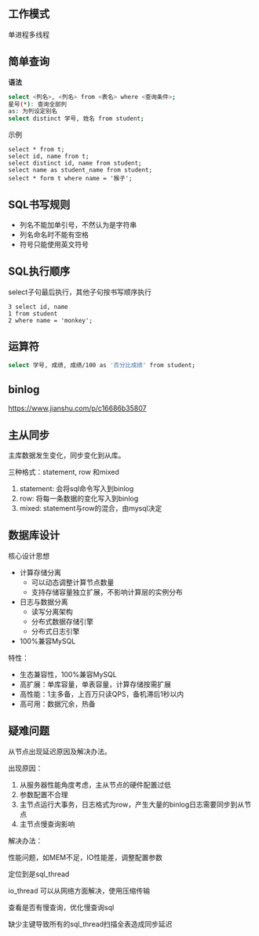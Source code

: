 ## 工作模式

单进程多线程

## 简单查询

**语法**

```bash
select <列名>, <列名> from <表名> where <查询条件>;
星号(*): 查询全部列
as: 为列设定别名
select distinct 学号, 姓名 from student;
```

示例

```
select * from t;
select id, name from t;
select distinct id, name from student;
select name as student_name from student;
select * form t where name = '猴子';
```





## SQL书写规则

* 列名不能加单引号，不然认为是字符串
* 列名命名时不能有空格
* 符号只能使用英文符号

## SQL执行顺序

select子句最后执行，其他子句按书写顺序执行

```
3 select id, name
1 from student
2 where name = 'monkey';
```

## 运算符

```bash
select 学号, 成绩, 成绩/100 as '百分比成绩' from student;
```



## binlog

https://www.jianshu.com/p/c16686b35807



## 主从同步

主库数据发生变化，同步变化到从库。

三种格式：statement, row 和mixed

1. statement: 会将sql命令写入到binlog
2. row: 将每一条数据的变化写入到binlog
3. mixed: statement与row的混合，由mysql决定

## 数据库设计

核心设计思想

* 计算存储分离
  * 可以动态调整计算节点数量
  * 支持存储容量独立扩展，不影响计算层的实例分布
* 日志与数据分离
  * 读写分离架构
  * 分布式数据存储引擎
  * 分布式日志引擎
* 100%兼容MySQL

特性：

* 生态兼容性，100%兼容MySQL
* 高扩展：单库容量，单表容量，计算存储按需扩展
* 高性能：1主多备，上百万只读QPS，备机滞后1秒以内
* 高可用：数据冗余，热备



## 疑难问题

从节点出现延迟原因及解决办法。

出现原因：

1. 从服务器性能角度考虑，主从节点的硬件配置过低
2. 参数配置不合理
3. 主节点运行大事务，日志格式为row，产生大量的binlog日志需要同步到从节点
4. 主节点慢查询影响

解决办法：

性能问题，如MEM不足，IO性能差，调整配置参数

定位到是sql_thread

io_thread 可以从网络方面解决，使用压缩传输

查看是否有慢查询，优化慢查询sql

缺少主键导致所有的sql_thread扫描全表造成同步延迟





